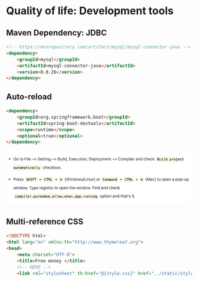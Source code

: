 # Quality of life: Development tools



## Maven Dependency: JDBC

```HTML
<!-- https://mvnrepository.com/artifact/mysql/mysql-connector-java -->
<dependency>
    <groupId>mysql</groupId>
    <artifactId>mysql-connector-java</artifactId>
    <version>8.0.26</version>
</dependency>
```



## Auto-reload

```HTML
<dependency>
    <groupId>org.springframework.boot</groupId>
    <artifactId>spring-boot-devtools</artifactId>
    <scope>runtime</scope>
    <optional>true</optional>
</dependency>
```

![image-20220317131435292](quality-of-life.assets/image-20220317131435292.png)

## Multi-reference CSS

```html
<!DOCTYPE html>
<html lang="en" xmlns:th="http://www.thymeleaf.org">
<head>
    <meta charset="UTF-8">
    <title>Free money </title>
  	<!-- HERE -->
    <link rel="stylesheet" th:href="@{style.css}" href="../static/style.css">
```

